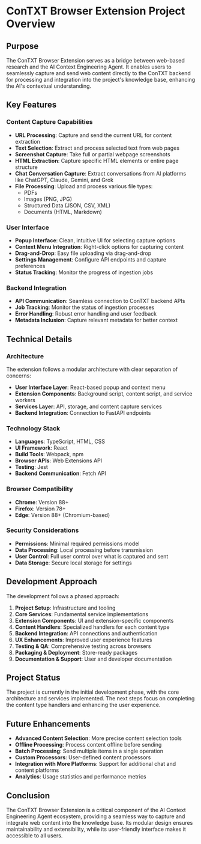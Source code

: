 # ConTXT Browser Extension Project Overview

## Purpose

The ConTXT Browser Extension serves as a bridge between web-based research and the AI Context Engineering Agent. It enables users to seamlessly capture and send web content directly to the ConTXT backend for processing and integration into the project's knowledge base, enhancing the AI's contextual understanding.

## Key Features

### Content Capture Capabilities

- **URL Processing**: Capture and send the current URL for content extraction
- **Text Selection**: Extract and process selected text from web pages
- **Screenshot Capture**: Take full or partial webpage screenshots
- **HTML Extraction**: Capture specific HTML elements or entire page structure
- **Chat Conversation Capture**: Extract conversations from AI platforms like ChatGPT, Claude, Gemini, and Grok
- **File Processing**: Upload and process various file types:
  - PDFs
  - Images (PNG, JPG)
  - Structured Data (JSON, CSV, XML)
  - Documents (HTML, Markdown)

### User Interface

- **Popup Interface**: Clean, intuitive UI for selecting capture options
- **Context Menu Integration**: Right-click options for capturing content
- **Drag-and-Drop**: Easy file uploading via drag-and-drop
- **Settings Management**: Configure API endpoints and capture preferences
- **Status Tracking**: Monitor the progress of ingestion jobs

### Backend Integration

- **API Communication**: Seamless connection to ConTXT backend APIs
- **Job Tracking**: Monitor the status of ingestion processes
- **Error Handling**: Robust error handling and user feedback
- **Metadata Inclusion**: Capture relevant metadata for better context

## Technical Details

### Architecture

The extension follows a modular architecture with clear separation of concerns:

- **User Interface Layer**: React-based popup and context menu
- **Extension Components**: Background script, content script, and service workers
- **Services Layer**: API, storage, and content capture services
- **Backend Integration**: Connection to FastAPI endpoints

### Technology Stack

- **Languages**: TypeScript, HTML, CSS
- **UI Framework**: React
- **Build Tools**: Webpack, npm
- **Browser APIs**: Web Extensions API
- **Testing**: Jest
- **Backend Communication**: Fetch API

### Browser Compatibility

- **Chrome**: Version 88+
- **Firefox**: Version 78+
- **Edge**: Version 88+ (Chromium-based)

### Security Considerations

- **Permissions**: Minimal required permissions model
- **Data Processing**: Local processing before transmission
- **User Control**: Full user control over what is captured and sent
- **Data Storage**: Secure local storage for settings

## Development Approach

The development follows a phased approach:

1. **Project Setup**: Infrastructure and tooling
2. **Core Services**: Fundamental service implementations
3. **Extension Components**: UI and extension-specific components
4. **Content Handlers**: Specialized handlers for each content type
5. **Backend Integration**: API connections and authentication
6. **UX Enhancements**: Improved user experience features
7. **Testing & QA**: Comprehensive testing across browsers
8. **Packaging & Deployment**: Store-ready packages
9. **Documentation & Support**: User and developer documentation

## Project Status

The project is currently in the initial development phase, with the core architecture and services implemented. The next steps focus on completing the content type handlers and enhancing the user experience.

## Future Enhancements

- **Advanced Content Selection**: More precise content selection tools
- **Offline Processing**: Process content offline before sending
- **Batch Processing**: Send multiple items in a single operation
- **Custom Processors**: User-defined content processors
- **Integration with More Platforms**: Support for additional chat and content platforms
- **Analytics**: Usage statistics and performance metrics

## Conclusion

The ConTXT Browser Extension is a critical component of the AI Context Engineering Agent ecosystem, providing a seamless way to capture and integrate web content into the knowledge base. Its modular design ensures maintainability and extensibility, while its user-friendly interface makes it accessible to all users. 